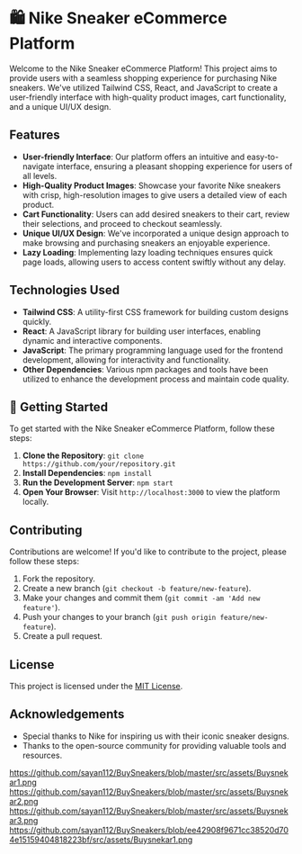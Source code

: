 # 🛍️ Nike Sneaker eCommerce Platform

Welcome to the Nike Sneaker eCommerce Platform! This project aims to provide users with a seamless shopping experience for purchasing Nike sneakers. We've utilized Tailwind CSS, React, and JavaScript to create a user-friendly interface with high-quality product images, cart functionality, and a unique UI/UX design.

## Features

- **User-friendly Interface**: Our platform offers an intuitive and easy-to-navigate interface, ensuring a pleasant shopping experience for users of all levels.
- **High-Quality Product Images**: Showcase your favorite Nike sneakers with crisp, high-resolution images to give users a detailed view of each product.
- **Cart Functionality**: Users can add desired sneakers to their cart, review their selections, and proceed to checkout seamlessly.
- **Unique UI/UX Design**: We've incorporated a unique design approach to make browsing and purchasing sneakers an enjoyable experience.
- **Lazy Loading**: Implementing lazy loading techniques ensures quick page loads, allowing users to access content swiftly without any delay.

## Technologies Used

- **Tailwind CSS**: A utility-first CSS framework for building custom designs quickly.
- **React**: A JavaScript library for building user interfaces, enabling dynamic and interactive components.
- **JavaScript**: The primary programming language used for the frontend development, allowing for interactivity and functionality.
- **Other Dependencies**: Various npm packages and tools have been utilized to enhance the development process and maintain code quality.

## 🚀 Getting Started

To get started with the Nike Sneaker eCommerce Platform, follow these steps:

1. **Clone the Repository**: `git clone https://github.com/your/repository.git`
2. **Install Dependencies**: `npm install`
3. **Run the Development Server**: `npm start`
4. **Open Your Browser**: Visit `http://localhost:3000` to view the platform locally.

## Contributing

Contributions are welcome! If you'd like to contribute to the project, please follow these steps:

1. Fork the repository.
2. Create a new branch (`git checkout -b feature/new-feature`).
3. Make your changes and commit them (`git commit -am 'Add new feature'`).
4. Push your changes to your branch (`git push origin feature/new-feature`).
5. Create a pull request.

## License

This project is licensed under the [MIT License](LICENSE).

## Acknowledgements

- Special thanks to Nike for inspiring us with their iconic sneaker designs.
- Thanks to the open-source community for providing valuable tools and resources.

https://github.com/sayan112/BuySneakers/blob/master/src/assets/Buysnekar1.png
https://github.com/sayan112/BuySneakers/blob/master/src/assets/Buysnekar2.png
https://github.com/sayan112/BuySneakers/blob/master/src/assets/Buysnekar3.png
https://github.com/sayan112/BuySneakers/blob/ee42908f9671cc38520d704e15159404818223bf/src/assets/Buysnekar1.png
